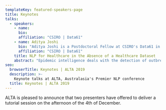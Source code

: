 ```yaml
---
templateKey: featured-speakers-page
title: Keynotes
talks:
  - speakers:
    - name: 
      bio: 
      affiliation: "CSIRO | Data61"
    - name: Aditya Joshi
      bio: "Aditya Joshi is a Postdoctoral Fellow at CSIRO's Data61 in Sydney. He was awarded a joint PhD degree by Indian Institute of Technology Bombay, India and Monash University, Australia, in 2018. His research interests are sentiment analysis and health informatics. He currently works on early detection of epidemics using social media streams: a work that combines natural language processing with statistical time series monitoring. Based on his PhD thesis on computational sarcasm, Aditya presented a tutorial on ‘Computational Sarcasm’ at EMNLP 2017, and a TEDx talk titled ‘Detecting sarcasm, combating hate’ that interleaved his PhD research with his experiences as an out LGBTQ student in an Indian university."
      affiliation: "CSIRO | Data61"    
    title: NLP for Healthcare in the Absence of a Healthcare Dataset
    abstract: "Epidemic intelligence deals with the detection of outbreaks using formal (such as hospital records) and informal (such as user-generated text on the web) sources of information. However, official records may not always be available for healthcare research. In this tutorial, we discuss approaches for epidemic intelligence that use unofficial and open datasets. We view past work in terms of two broad categories: health mention classification (selecting relevant text from a large volume) and health event detection (predicting epidemic events from a collection of relevant text). The focus of our discussion is the underlying computational linguistic techniques in the two categories. We also discuss the state-of-the-art in annotation techniques, resources and evaluation strategies when applying NLP for healthcare."
seo:
  browserTitle: Keynotes | ALTA 2019
  description: >-
    Keynote talks at ALTA, Australasia's Premier NLP conference
  title: Keynotes | ALTA 2019
---
```


ALTA is pleased to announce that two presenters have offered to deliver a tutorial session on the afternoon of the 4th of December. 

